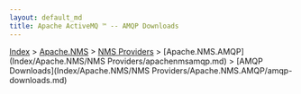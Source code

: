 ```yaml
---
layout: default_md
title: Apache ActiveMQ ™ -- AMQP Downloads 
---
```


[Index](index.html) > [Apache.NMS](Index/apacheIndex/Overview/nms.md) > [NMS Providers](Index/Apache.NMS/nms-providers.md) > [Apache.NMS.AMQP](Index/Apache.NMS/NMS Providers/apachenmsamqp.md) > [AMQP Downloads](Index/Apache.NMS/NMS Providers/Apache.NMS.AMQP/amqp-downloads.md)


